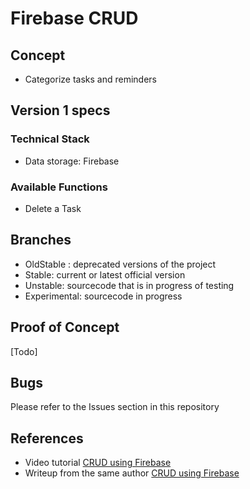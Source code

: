 # Firebase CRUD #



## Concept ##
- Categorize tasks and reminders 

## Version 1 specs ##

### Technical Stack ###
* Data storage: Firebase

### Available Functions ###
* Delete a Task


## Branches ##
* OldStable : deprecated versions of the project
* Stable: current or latest official version
* Unstable: sourcecode that is in progress of testing
* Experimental: sourcecode in progress


## Proof of Concept ##
[Todo]


## Bugs ##
Please refer to the Issues section in this repository

## References ##
* Video tutorial [CRUD using Firebase](https://youtu.be/oGyQMBKPuNY?si=OzqTief2o0GcMjw8)
* Writeup from the same author [CRUD using Firebase](https://androidknowledge.com/crud-firebase-android-studio-kotlin-admin-client/)
